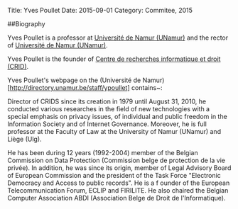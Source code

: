 Title: Yves Poullet
Date: 2015-09-01
Category: Commitee, 2015

##Biography 

Yves Poullet is a professor at [Université de Namur (UNamur)](http://unamur.be) 
and the rector of [Université de Namur (UNamur)](http://unamur.be). 

Yves Poullet is the founder of [Centre de recherches informatique et droit (CRID)](http://www.crids.eu).

Yves Poullet's webpage on the (Université de Namur)[http://directory.unamur.be/staff/ypoullet] contains~:

Director of CRIDS since its creation in 1979 until August 31, 2010, he conducted 
various researches in the field of new technologies with a special emphasis 
on privacy issues, of individual and public freedom in the Information 
Society and of Internet Governance. Moreover, he is full professor at 
the Faculty of Law at the University of Namur (UNamur) and Liège (Ulg).

He has been during 12 years (1992-2004) member of the Belgian 
Commission on Data Protection (Commission belge de protection de 
la vie privée). In addition,  he was since its origin, member of Legal 
Advisory Board of European Commission and the president of the Task 
Force "Electronic Democracy and Access to public records". He is a f
ounder of the European Telecommunication Forum, ECLIP and FIRILITE. 
He also chaired the Belgian Computer Association ABDI (Association 
Belge de Droit de l'Informatique).

